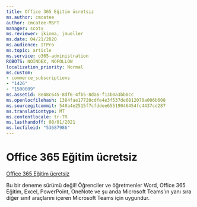 ```yaml
---
title: Office 365 Eğitim ücretsiz
ms.author: cmcatee
author: cmcatee-MSFT
manager: scotv
ms.reviewer: jkinma, jmueller
ms.date: 04/21/2020
ms.audience: ITPro
ms.topic: article
ms.service: o365-administration
ROBOTS: NOINDEX, NOFOLLOW
localization_priority: Normal
ms.custom:
- commerce_subscriptions
- "1426"
- "1500009"
ms.assetid: 8e48c645-8df6-4fb5-8da6-f13b0a3bb0cc
ms.openlocfilehash: 1384fae17720cdfe4e3f537de6812070a006b608
ms.sourcegitcommit: 540a4e2515f7cfddee65519046454fc4437cd287
ms.translationtype: MT
ms.contentlocale: tr-TR
ms.lasthandoff: 08/01/2021
ms.locfileid: "53687986"
---
```

# <a name="office-365-education-for-free"></a>Office 365 Eğitim ücretsiz

[Office 365 Eğitim ücretsiz](https://products.office.com/student/office-in-education?ms.officeurl=students)
  
Bu bir deneme sürümü değil! Öğrenciler ve öğretmenler Word, Office 365 Eğitim, Excel, PowerPoint, OneNote ve şu anda Microsoft Teams'ın yanı sıra diğer sınıf araçlarını içeren Microsoft Teams için uygundur.